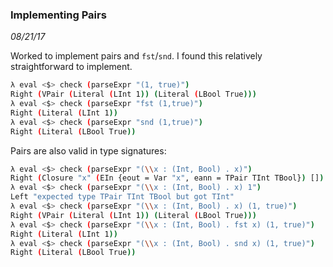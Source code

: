 ### Implementing Pairs

*08/21/17*

Worked to implement pairs and `fst`/`snd`. I found this relatively straightforward to implement.

``` sh
λ eval <$> check (parseExpr "(1, true)")
Right (VPair (Literal (LInt 1)) (Literal (LBool True)))
λ eval <$> check (parseExpr "fst (1,true)")
Right (Literal (LInt 1))
λ eval <$> check (parseExpr "snd (1,true)")
Right (Literal (LBool True))
```

Pairs are also valid in type signatures:

``` sh
λ eval <$> check (parseExpr "(\\x : (Int, Bool) . x)")
Right (Closure "x" (EIn {eout = Var "x", eann = TPair TInt TBool}) [])
λ eval <$> check (parseExpr "(\\x : (Int, Bool) . x) 1")
Left "expected type TPair TInt TBool but got TInt"
λ eval <$> check (parseExpr "(\\x : (Int, Bool) . x) (1, true)")
Right (VPair (Literal (LInt 1)) (Literal (LBool True)))
λ eval <$> check (parseExpr "(\\x : (Int, Bool) . fst x) (1, true)")
Right (Literal (LInt 1))
λ eval <$> check (parseExpr "(\\x : (Int, Bool) . snd x) (1, true)")
Right (Literal (LBool True))
```
